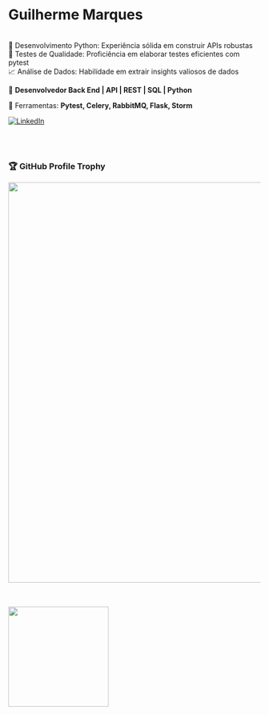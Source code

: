 # Guilherme Marques

<p align="left"> 
  </br>🔧 Desenvolvimento Python: Experiência sólida em construir APIs robustas
  </br>🧪 Testes de Qualidade: Proficiência em elaborar testes eficientes com pytest
  </br>📈 Análise de Dados: Habilidade em extrair insights valiosos de dados
</p>

<p align="left">
  🦄 <strong>Desenvolvedor Back End | API | REST | SQL | Python</strong>
</p>

<p align="left">
  💼 Ferramentas: <strong>Pytest, Celery, RabbitMQ, Flask, Storm</strong>
</p>


<p align="left">
  <a href="#" title="LinkedIn">
  <img src="https://img.shields.io/badge/-Linkedin-0e76a8?style=flat-square&logo=Linkedin&logoColor=white&link=https://www.linkedin.com/in/guilherme-marquess/" alt="LinkedIn"/></a>
</p>

</br></br>
### 🏆 GitHub Profile Trophy

<p align="center">
  <a
    href="https://github.com/ryo-ma/github-profile-trophy"
    title="repositório de troféus"
  >
    <img
      width="800"
      src="https://github-profile-trophy.vercel.app/?username=guilhermemmarques&column=8&theme=darkhub&no-frame=true&no-bg=true"
    />
  </a>
</p>

</br></br>
<a href="https://github.com/anuraghazra/github-readme-stats">
  <img height=200 align="center" src="https://github-readme-stats.vercel.app/api?username=guilhermemmarques&theme=radical&show_icons=True" />
</a>

